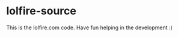 lolfire-source
==============

This is the lolfire.com code. Have fun helping in the development :)
